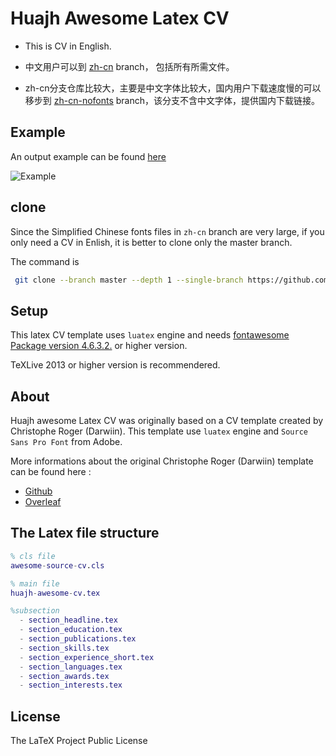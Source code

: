# Huajh Awesome Latex CV  

+ This is CV in English.

+ 中文用户可以到 [zh-cn](https://github.com/huajh/awesome-latex-cv/tree/zh-cn) branch， 包括所有所需文件。

+ zh-cn分支仓库比较大，主要是中文字体比较大，国内用户下载速度慢的可以移步到 [zh-cn-nofonts](https://github.com/huajh/awesome-latex-cv/tree/zh-cn-nofonts) branch，该分支不含中文字体，提供国内下载链接。

## Example

An output example can be found [here](https://huajh.github.io/cv/awesome-cv.pdf)

![Example](http://huajh.github.io/img/cv/awesome-cv-1.png)

## clone

Since the Simplified Chinese fonts files in `zh-cn` branch are very large,  if you only need a CV in Enlish, it is better to clone only the master branch.

The command is

```bash
 git clone --branch master --depth 1 --single-branch https://github.com/huajh/awesome-latex-cv.git 
```

## Setup

This latex CV template uses `luatex` engine and needs [fontawesome Package version 4.6.3.2.](http://www.ctan.org/tex-archive/fonts/fontawesome) or higher version.

TeXLive 2013 or higher version is recommendered.

## About

Huajh awesome Latex CV was originally based on a CV template created by Christophe Roger (Darwiin). This template use `luatex` engine and `Source Sans Pro Font` from Adobe.

More informations about the original Christophe Roger (Darwiin) template can be found here :

+ [Github](https://github.com/darwiin/awesome-neue-latex-cv)
+ [Overleaf](https://www.overleaf.com/latex/templates/awesome-source-cv/wrdjtkkytqcw)

## The Latex file structure

```matlab
% cls file
awesome-source-cv.cls   

% main file
huajh-awesome-cv.tex

%subsection
  - section_headline.tex
  - section_education.tex
  - section_publications.tex
  - section_skills.tex
  - section_experience_short.tex
  - section_languages.tex
  - section_awards.tex
  - section_interests.tex
```

## License

The LaTeX Project Public License
